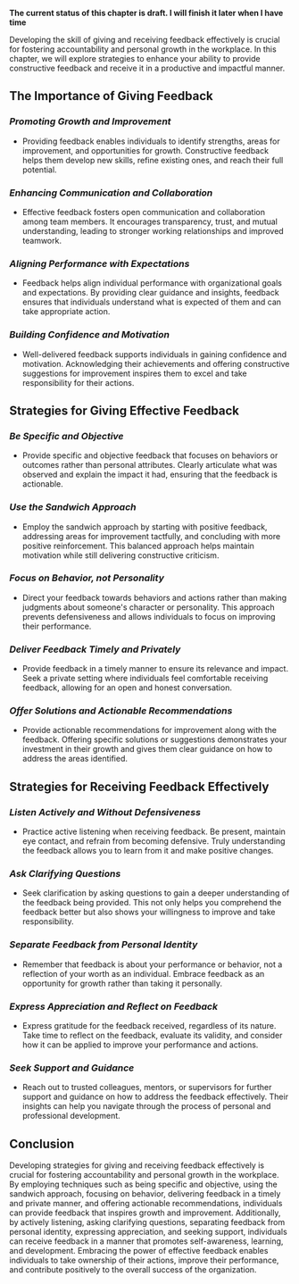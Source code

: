 **The current status of this chapter is draft. I will finish it later when I have time**

Developing the skill of giving and receiving feedback effectively is crucial for fostering accountability and personal growth in the workplace. In this chapter, we will explore strategies to enhance your ability to provide constructive feedback and receive it in a productive and impactful manner.

**The Importance of Giving Feedback**
-------------------------------------

### *Promoting Growth and Improvement*

* Providing feedback enables individuals to identify strengths, areas for improvement, and opportunities for growth. Constructive feedback helps them develop new skills, refine existing ones, and reach their full potential.

### *Enhancing Communication and Collaboration*

* Effective feedback fosters open communication and collaboration among team members. It encourages transparency, trust, and mutual understanding, leading to stronger working relationships and improved teamwork.

### *Aligning Performance with Expectations*

* Feedback helps align individual performance with organizational goals and expectations. By providing clear guidance and insights, feedback ensures that individuals understand what is expected of them and can take appropriate action.

### *Building Confidence and Motivation*

* Well-delivered feedback supports individuals in gaining confidence and motivation. Acknowledging their achievements and offering constructive suggestions for improvement inspires them to excel and take responsibility for their actions.

**Strategies for Giving Effective Feedback**
--------------------------------------------

### *Be Specific and Objective*

* Provide specific and objective feedback that focuses on behaviors or outcomes rather than personal attributes. Clearly articulate what was observed and explain the impact it had, ensuring that the feedback is actionable.

### *Use the Sandwich Approach*

* Employ the sandwich approach by starting with positive feedback, addressing areas for improvement tactfully, and concluding with more positive reinforcement. This balanced approach helps maintain motivation while still delivering constructive criticism.

### *Focus on Behavior, not Personality*

* Direct your feedback towards behaviors and actions rather than making judgments about someone's character or personality. This approach prevents defensiveness and allows individuals to focus on improving their performance.

### *Deliver Feedback Timely and Privately*

* Provide feedback in a timely manner to ensure its relevance and impact. Seek a private setting where individuals feel comfortable receiving feedback, allowing for an open and honest conversation.

### *Offer Solutions and Actionable Recommendations*

* Provide actionable recommendations for improvement along with the feedback. Offering specific solutions or suggestions demonstrates your investment in their growth and gives them clear guidance on how to address the areas identified.

**Strategies for Receiving Feedback Effectively**
-------------------------------------------------

### *Listen Actively and Without Defensiveness*

* Practice active listening when receiving feedback. Be present, maintain eye contact, and refrain from becoming defensive. Truly understanding the feedback allows you to learn from it and make positive changes.

### *Ask Clarifying Questions*

* Seek clarification by asking questions to gain a deeper understanding of the feedback being provided. This not only helps you comprehend the feedback better but also shows your willingness to improve and take responsibility.

### *Separate Feedback from Personal Identity*

* Remember that feedback is about your performance or behavior, not a reflection of your worth as an individual. Embrace feedback as an opportunity for growth rather than taking it personally.

### *Express Appreciation and Reflect on Feedback*

* Express gratitude for the feedback received, regardless of its nature. Take time to reflect on the feedback, evaluate its validity, and consider how it can be applied to improve your performance and actions.

### *Seek Support and Guidance*

* Reach out to trusted colleagues, mentors, or supervisors for further support and guidance on how to address the feedback effectively. Their insights can help you navigate through the process of personal and professional development.

**Conclusion**
--------------

Developing strategies for giving and receiving feedback effectively is crucial for fostering accountability and personal growth in the workplace. By employing techniques such as being specific and objective, using the sandwich approach, focusing on behavior, delivering feedback in a timely and private manner, and offering actionable recommendations, individuals can provide feedback that inspires growth and improvement. Additionally, by actively listening, asking clarifying questions, separating feedback from personal identity, expressing appreciation, and seeking support, individuals can receive feedback in a manner that promotes self-awareness, learning, and development. Embracing the power of effective feedback enables individuals to take ownership of their actions, improve their performance, and contribute positively to the overall success of the organization.
